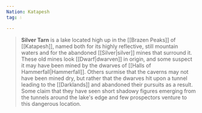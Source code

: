 ```yaml
---
Nation: Katapesh
tag: 💧

---
```


> **Silver Tarn** is a lake located high up in the [[Brazen Peaks]] of [[Katapesh]], named both for its highly reflective, still mountain waters and for the abandoned [[Silver|silver]] mines that surround it.
> These old mines look [[Dwarf|dwarven]] in origin, and some suspect it may have been mined by the dwarves of [[Halls of Hammerfall|Hammerfall]]. Others surmise that the caverns may not have been mined dry, but rather that the dwarves hit upon a tunnel leading to the [[Darklands]] and abandoned their pursuits as a result. Some claim that they have seen short shadowy figures emerging from the tunnels around the lake's edge and few prospectors venture to this dangerous location.








